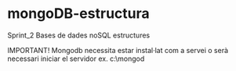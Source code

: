 # mongoDB-estructura
Sprint_2 Bases de dades noSQL estructures 

IMPORTANT!
Mongodb necessita estar instal·lat com a servei o serà 
necessari iniciar el servidor ex. c:\mongod 


